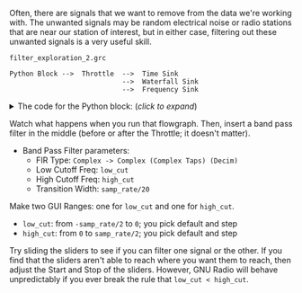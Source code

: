 Often, there are signals that we want to remove from the data we're working with. The unwanted signals may be random electrical noise or radio stations that are near our station of interest, but in either case, filtering out these unwanted signals is a very useful skill.

`filter_exploration_2.grc`
```
Python Block -->  Throttle  -->  Time Sink
                            -->  Waterfall Sink
                            -->  Frequency Sink
```

<details><summary>The code for the Python block: (<i>click to expand</i>)</summary>

```
Name: Learning Signal for band pass
Type: No input, output = complex

complex output.
TODO: Two signals at two freqs. One turns on and off once per 2 seconds, and the other turns on and off once per 3 seconds. Similar amplitude. Add a little noise (just a tiny bit). The two freqs should both be positive and should be far enough away to easily distinguish the waves in the time sink.
Repeat cyclicly.
```

</details>

Watch what happens when you run that flowgraph. Then, insert a band pass filter in the middle (before or after the Throttle; it doesn't matter).

- Band Pass Filter parameters:
  - FIR Type: `Complex -> Complex (Complex Taps) (Decim)`
  - Low Cutoff Freq: `low_cut`
  - High Cutoff Freq: `high_cut`
  - Transition Width: `samp_rate/20`

Make two GUI Ranges: one for `low_cut` and one for `high_cut`.

- `low_cut`: from `-samp_rate/2` to `0`; you pick default and step
- `high_cut`: from `0` to `samp_rate/2`; you pick default and step

Try sliding the sliders to see if you can filter one signal or the other. If you find that the sliders aren't able to reach where you want them to reach, then adjust the Start and Stop of the sliders. However, GNU Radio will behave unpredictably if you ever break the rule that `low_cut < high_cut`.

